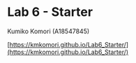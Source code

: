 # Lab 6 - Starter

Kumiko Komori (A18547845)

[https://kmkomori.github.io/Lab6_Starter/](https://kmkomori.github.io/Lab6_Starter/)